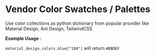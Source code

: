 # Vendor Color Swatches / Palettes

Use color collections as python dictionary from popular provider like Material Design, Ant Design, TailwindCSS

**Example Usage** : 

`material_design_colors.blue["100"]` will return  `#BBDEF`